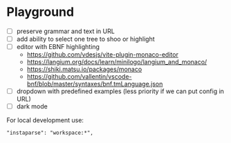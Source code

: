 # Playground

- [ ] preserve grammar and text in URL
- [ ] add ability to select one tree to shoo or highlight
- [ ] editor with EBNF highlighting
  - https://github.com/vdesjs/vite-plugin-monaco-editor
  - https://langium.org/docs/learn/minilogo/langium_and_monaco/
  - https://shiki.matsu.io/packages/monaco
  - https://github.com/vallentin/vscode-bnf/blob/master/syntaxes/bnf.tmLanguage.json
- [ ] dropdown with predefined examples (less priority if we can put config in URL)
- [ ] dark mode

For local development use:

```
"instaparse": "workspace:*",
```
